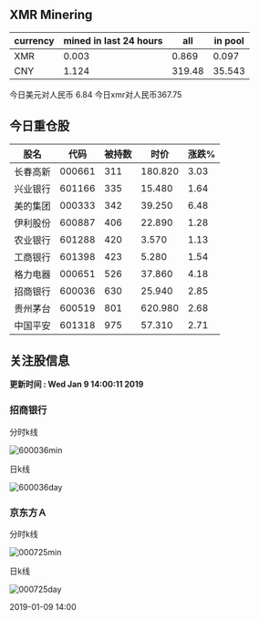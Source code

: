 ## XMR Minering

|currency|mined in last 24 hours|all|in pool|
|---|---|---|---|
|XMR|0.003|0.869|0.097|
|CNY|1.124|319.48|35.543|

今日美元对人民币 6.84	今日xmr对人民币367.75


## 今日重仓股 

|股名|代码|被持数|时价|涨跌%|
|---|---|---|---|---|
|长春高新|000661|311|180.820|3.03|
|兴业银行|601166|335|15.480|1.64|
|美的集团|000333|342|39.250|6.48|
|伊利股份|600887|406|22.890|1.28|
|农业银行|601288|420|3.570|1.13|
|工商银行|601398|423|5.280|1.54|
|格力电器|000651|526|37.860|4.18|
|招商银行|600036|630|25.940|2.85|
|贵州茅台|600519|801|620.980|2.68|
|中国平安|601318|975|57.310|2.71|

## 关注股信息
**更新时间 : Wed Jan  9 14:00:11 2019**
### 招商银行 
分时k线

![600036min](http://image.sinajs.cn/newchart/min/n/sh600036.gif)

日k线

![600036day](http://image.sinajs.cn/newchart/daily/n/sh600036.gif)

### 京东方Ａ 
分时k线

![000725min](http://image.sinajs.cn/newchart/min/n/sz000725.gif)

日k线

![000725day](http://image.sinajs.cn/newchart/daily/n/sz000725.gif)

2019-01-09 14:00